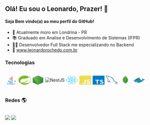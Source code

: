 ## Olá! Eu sou o Leonardo, Prazer! 👋

#### Seja Bem vindo(a) ao meu perfil do GitHub!
- 📌 Atualmente moro em Londrina - PR
- 📚 Graduado em Analise e Desenvolvimento de Sistemas (IFPR)
- 👨‍💻 Desenvolvedor Full Stack me especializando no Backend
- 🧑 www.leonardorochedo.com.br

### Tecnologias
<div style="display: inline_block"><br>
  <img align="center" alt="Java" height="30" width="40" src="https://raw.githubusercontent.com/devicons/devicon/master/icons/java/java-original.svg">
  <img align="center" alt="Spring" height="30" width="40" src="https://raw.githubusercontent.com/devicons/devicon/master/icons/spring/spring-original.svg">
  <img align="center" alt="Node.js" height="30" width="40" src="https://raw.githubusercontent.com/devicons/devicon/master/icons/nodejs/nodejs-original.svg">
  <img align="center" alt="NestJS" height="30" width="40" src="https://upload.wikimedia.org/wikipedia/commons/a/a8/NestJS.svg">
  <img align="center" alt="React" height="30" width="40" src="https://raw.githubusercontent.com/devicons/devicon/master/icons/react/react-original.svg">
  <img align="center" alt="JS" height="30" width="40" src="https://raw.githubusercontent.com/devicons/devicon/master/icons/javascript/javascript-plain.svg">
  <img align="center" alt="TS" height="30" width="40" src="https://raw.githubusercontent.com/devicons/devicon/master/icons/typescript/typescript-original.svg">
  <img align="center" alt="MySQL" height="30" width="40" src="https://raw.githubusercontent.com/devicons/devicon/master/icons/mysql/mysql-original.svg">
  <img align="center" alt="MongoDB" height="30" width="40" src="https://raw.githubusercontent.com/devicons/devicon/master/icons/mongodb/mongodb-original.svg">
  <img align="center" alt="Docker" height="30" width="40" src="https://raw.githubusercontent.com/devicons/devicon/master/icons/docker/docker-original.svg">
</div><br>
  
### Redes 🌎
<div style="display: inline_block"><br>
  <a href="https://www.linkedin.com/in/leonardorochedo/" target="_blank"><img src="https://img.shields.io/badge/-LinkedIn-%230077B5?style=for-the-badge&logo=linkedin&logoColor=white" target="_blank"></a> 
  <a href = "mailto:leonardrochedo@gmail.com"><img src="https://img.shields.io/badge/Gmail-FFFF00?style=for-the-badge&logo=gmail&logoColor=red" target="_blank"></a>
</div><br>
